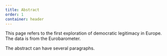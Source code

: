 ```yaml
---
title: Abstract
order: 1
container: header
---
```

This page refers to the first exploration of democratic legitimacy in Europe. The data is from the Eurobarometer.

The abstract can have several paragraphs.
